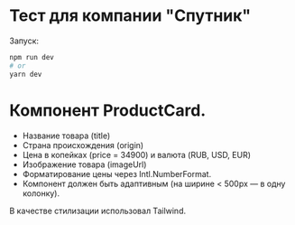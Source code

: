 # Тест для компании "Спутник"

Запуск:
```bash
npm run dev
# or
yarn dev
```
# Компонент ProductCard.

- Название товара (title)
- Страна происхождения (origin)
- Цена в копейках (price = 34900) и валюта (RUB, USD, EUR)
- Изображение товара (imageUrl)
- Форматирование цены через Intl.NumberFormat.
- Компонент должен быть адаптивным (на ширине < 500px — в одну колонку).

В качестве стилизации использовал Tailwind.
